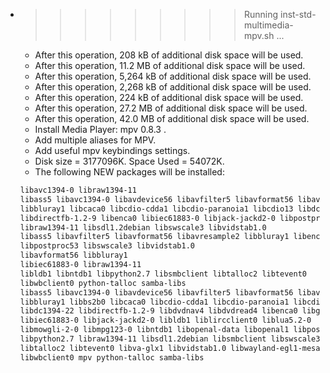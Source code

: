 * >>>>>>>>> Running inst-std-multimedia-mpv.sh ...
  * After this operation, 208 kB of additional disk space will be used.
  * After this operation, 11.2 MB of additional disk space will be used.
  * After this operation, 5,264 kB of additional disk space will be used.
  * After this operation, 2,268 kB of additional disk space will be used.
  * After this operation, 224 kB of additional disk space will be used.
  * After this operation, 27.2 MB of additional disk space will be used.
  * After this operation, 42.0 MB of additional disk space will be used.
  * Install Media Player: mpv 0.8.3 .
  * Add multiple aliases for MPV.
  * Add useful mpv keybindings settings.
  * Disk size = 3177096K. Space Used = 54072K.
  * The following NEW packages will be installed:
  ```bash
  libavc1394-0 libraw1394-11
  libass5 libavc1394-0 libavdevice56 libavfilter5 libavformat56 libavresample2
  libbluray1 libcaca0 libcdio-cdda1 libcdio-paranoia1 libcdio13 libdc1394-22
  libdirectfb-1.2-9 libenca0 libiec61883-0 libjack-jackd2-0 libpostproc53
  libraw1394-11 libsdl1.2debian libswscale3 libvidstab1.0
  libass5 libavfilter5 libavformat56 libavresample2 libbluray1 libenca0
  libpostproc53 libswscale3 libvidstab1.0
  libavformat56 libbluray1
  libiec61883-0 libraw1394-11
  libldb1 libntdb1 libpython2.7 libsmbclient libtalloc2 libtevent0
  libwbclient0 python-talloc samba-libs
  libass5 libavc1394-0 libavdevice56 libavfilter5 libavformat56 libavresample2
  libbluray1 libbs2b0 libcaca0 libcdio-cdda1 libcdio-paranoia1 libcdio13
  libdc1394-22 libdirectfb-1.2-9 libdvdnav4 libdvdread4 libenca0 libguess1
  libiec61883-0 libjack-jackd2-0 libldb1 liblircclient0 liblua5.2-0
  libmowgli-2-0 libmpg123-0 libntdb1 libopenal-data libopenal1 libpostproc53
  libpython2.7 libraw1394-11 libsdl1.2debian libsmbclient libswscale3
  libtalloc2 libtevent0 libva-glx1 libvidstab1.0 libwayland-egl1-mesa
  libwbclient0 mpv python-talloc samba-libs
  ```
